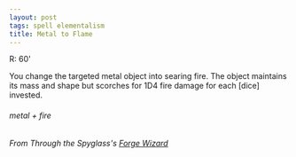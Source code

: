 ```yaml
---
layout: post
tags: spell elementalism
title: Metal to Flame
---
```

R: 60'

You change the targeted metal object into searing fire. The object maintains its mass and shape but scorches for 1D4 fire damage for each [dice] invested.

###### metal + fire
###### From Through the Spyglass's [Forge Wizard](http://journeyintotheweird.blogspot.com/2018/09/glog-class-forge-wizard.html)
